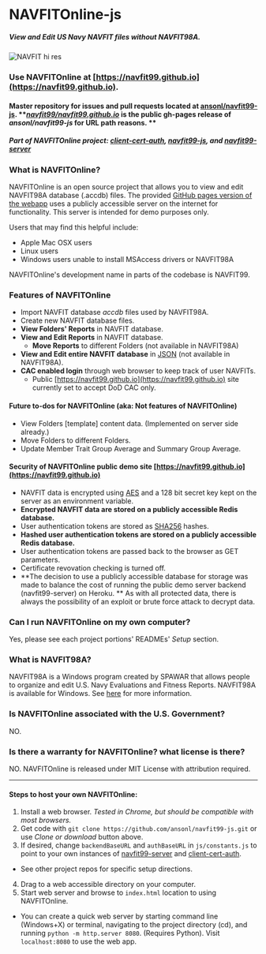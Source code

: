 # NAVFITOnline-js

##### View and Edit US Navy NAVFIT files without NAVFIT98A.

![NAVFIT hi res](https://github.com/navfit99/navfit99.github.io/blob/master/assets/img/navfit99-256.png?raw=true)

### Use NAVFITOnline at **[https://navfit99.github.io](https://navfit99.github.io)**. 

#### Master repository for issues and pull requests located at [ansonl/navfit99-js](https://github.com/ansonl/navfit99-js).  ***[navfit99/navfit99.github.io](https://navfit99.github.io)* is the public gh-pages release of *ansonl/navfit99-js* for URL path reasons. ** 

##### Part of NAVFITOnline project: [client-cert-auth](https://github.com/ansonl/client-cert-auth), [navfit99-js](https://github.com/ansonl/navfit99-js), and [navfit99-server](https://github.com/ansonl/navfit99-server)

### What is NAVFITOnline?
NAVFITOnline is an open source project that allows you to view and edit NAVFIT98A database (.accdb) files. The provided [GitHub pages version of the webapp](https://navfit99.github.io) uses a publicly accessible server on the internet for functionality. This server is intended for demo purposes only. 

Users that may find this helpful include:
- Apple Mac OSX users
- Linux users
- Windows users unable to install MSAccess drivers or NAVFIT98A

NAVFITOnline's development name in parts of the codebase is NAVFIT99.

### Features of NAVFITOnline
- Import NAVFIT database *accdb* files used by NAVFIT98A. 
- Create new NAVFIT database files.
- **View Folders' Reports** in NAVFIT database.
- **View and Edit Reports** in NAVFIT database.
  - **Move Reports** to different Folders (not available in NAVFIT98A)
- **View and Edit entire NAVFIT database** in [JSON](https://developer.mozilla.org/en-US/docs/Learn/JavaScript/Objects/JSON) (not available in NAVFIT98A).
- **CAC enabled login** through web browser to keep track of user NAVFITs. 
  - Public [https://navfit99.github.io](https://navfit99.github.io) site currently set to accept DoD CAC only. 

#### Future to-dos for NAVFITOnline (aka: Not features of NAVFITOnline)
- View Folders [template] content data. (Implemented on server side already.)
- Move Folders to different Folders. 
- Update Member Trait Group Average and Summary Group Average. 
 
#### Security of NAVFITOnline public demo site [https://navfit99.github.io](https://navfit99.github.io)
- NAVFIT data is encrypted using [AES](https://en.wikipedia.org/wiki/Advanced_Encryption_Standard) and a 128 bit secret key kept on the server as an environment variable. 
- **Encrypted NAVFIT data are stored on a publicly accessible Redis database.**
- User authentication tokens are stored as [SHA256](https://csrc.nist.gov/csrc/media/publications/fips/180/4/final/documents/fips180-4-draft-aug2014.pdf) hashes.
-  **Hashed user authentication tokens are stored on a publicly accessible Redis database.**
- User authentication tokens are passed back to the browser as GET parameters. 
- Certificate revovation checking is turned off. 
-  **The decision to use a publicly accessible database for storage was made to balance the cost of running the public demo server backend (navfit99-server) on Heroku. ** As with all protected data, there is always the possibility of an exploit or brute force attack to decrypt data. 

### Can I run NAVFITOnline on my own computer?
Yes, please see each project portions' READMEs' *Setup* section.

### What is NAVFIT98A?
NAVFIT98A is a Windows program created by SPAWAR that allows people to organize and edit U.S. Navy Evaluations and Fitness Reports. NAVFIT98A is available for Windows. See [here](http://www.public.navy.mil/bupers-npc/career/performanceevaluation/Pages/default.aspx) for more information.

### Is NAVFITOnline associated with the U.S. Government?
NO.

### Is there a warranty for NAVFITOnline? what license is there?
NO. NAVFITOnline is released under MIT License with attribution required.

-----

#### Steps to host your own NAVFITOnline:

1. Install a web browser. *Tested in Chrome, but should be compatible with most browsers.* 
2. Get code with `git clone https://github.com/ansonl/navfit99-js.git` or use *Clone or download* button above.
3.  If desired, change `backendBaseURL` and `authBaseURL` in `js/constants.js` to point to your own instances of [navfit99-server](https://github.com/ansonl/navfit99-server) and [client-cert-auth](https://github.com/ansonl/client-cert-auth). 
  - See other project repos for specific setup directions.
4. Drag to a web accessible directory on your computer. 
5. Start web server and browse to `index.html` location to using NAVFITOnline. 
  - You can create a quick web server by starting command line (Windows+X) or terminal, navigating to the project directory (cd), and running `python -m http.server 8080`. (Requires Python). Visit `localhost:8080` to use the web app.
